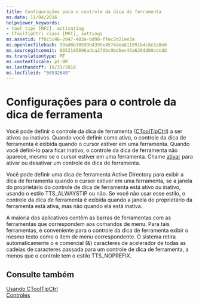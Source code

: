 ```yaml
---
title: Configurações para o controle da dica de ferramenta
ms.date: 11/04/2016
helpviewer_keywords:
- tool tips [MFC], activating
- CToolTipCtrl class [MFC], settings
ms.assetid: ff8c5c46-2047-403a-bd98-ffec3d21ee3a
ms.openlocfilehash: 99ad8b30599b4399e4574dea611991b4c8e1a8e0
ms.sourcegitcommit: 6052185696adca270bc9bdbec45a626dd89cdcdd
ms.translationtype: MT
ms.contentlocale: pt-BR
ms.lasthandoff: 10/31/2018
ms.locfileid: "50532649"
---
```

# <a name="settings-for-the-tool-tip-control"></a>Configurações para o controle da dica de ferramenta

Você pode definir o controle da dica de ferramenta ([CToolTipCtrl](../mfc/reference/ctooltipctrl-class.md)) a ser ativos ou inativos. Quando você definir como ativo, o controle da dica de ferramenta é exibida quando o cursor estiver em uma ferramenta. Quando você defini-lo para ficar inativo, o controle da dica de ferramenta não aparece, mesmo se o cursor estiver em uma ferramenta. Chame [ativar](../mfc/reference/ctooltipctrl-class.md#activate) para ativar ou desativar um controle de dica de ferramenta.

Você pode definir uma dica de ferramenta Active Directory para exibir a dica de ferramenta quando o cursor estiver em uma ferramenta, se a janela do proprietário do controle de dica de ferramenta está ativo ou inativo, usando o estilo TTS_ALWAYSTIP ou não. Se você não usar esse estilo, o controle da dica de ferramenta é exibida quando a janela do proprietário da ferramenta está ativa, mas não quando ela está inativa.

A maioria dos aplicativos contêm as barras de ferramentas com as ferramentas que correspondem aos comandos de menu. Para tais ferramentas, é conveniente para o controle da dica de ferramenta exibir o mesmo texto como o item de menu correspondente. O sistema retira automaticamente o e comercial (&) caracteres de acelerador de todas as cadeias de caracteres passada para um controle de dica de ferramenta, a menos que o controle tem o estilo TTS_NOPREFIX.

## <a name="see-also"></a>Consulte também

[Usando CToolTipCtrl](../mfc/using-ctooltipctrl.md)<br/>
[Controles](../mfc/controls-mfc.md)

